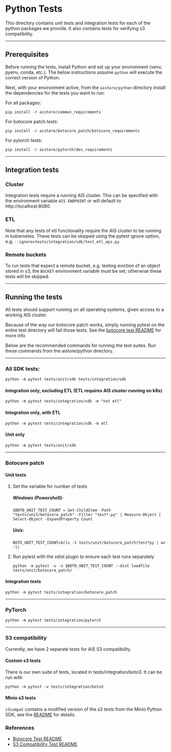 # Python Tests

This directory contains unit tests and integration tests for each of the python packages we provide.
It also contains tests for verifying s3 compatibility.

---

## Prerequisites

Before running the tests, install Python and set up your environment (venv, pyenv, conda, etc.). 
The below instructions assume `python` will execute the correct version of Python. 

Next, with your environment active, from the `aistore/python` directory install the dependencies for the tests you want 
to run:

For all packages:

`pip install -r aistore/common_requirements`

For botocore patch tests:

`pip install -r aistore/botocore_patch/botocore_requirements`

For pytorch tests:

`pip install -r aistore/pytorch/dev_requirements`

---

## Integration tests

### Cluster

Integration tests require a running AIS cluster. 
This can be specified with the environment variable `AIS ENDPOINT` or will default to http://localhost:8080. 

### ETL

Note that any tests of etl functionality require the AIS cluster to be running in kubernetes. 
These tests can be skipped using the pytest ignore option, e.g. `--ignore=tests/integration/sdk/test_etl_ops.py`

### Remote buckets

To run tests that expect a remote bucket, e.g. testing eviction of an object stored in s3, the `BUCKET`
environment variable must be set; otherwise these tests will be skipped. 

---

## Running the tests

All tests should support running on all operating systems, given access to a working AIS cluster. 

Because of the way our botocore patch works, simply running pytest on the entire test directory will fail those tests. See the [botocore test README](python/tests/unit/botocore_patch/README.md) for more info

Below are the recommended commands for running the test suites. Run these commands from the aistore/python directory. 

---

### All SDK tests:

`python -m pytest tests/unit/sdk tests/integration/sdk`


#### Integration only, excluding ETL (ETL requires AIS cluster running on k8s)

`python -m pytest tests/integration/sdk -m "not etl"`

#### Integration only, with ETL

`python -m pytest tests/integration/sdk -m etl`


#### Unit only

`python -m pytest tests/unit/sdk`

---

### Botocore patch

#### Unit tests
1.  Set the variable for number of tests
    ##### Windows (Powershell): 
        $BOTO_UNIT_TEST_COUNT = Get-ChildItem -Path "tests/unit/botocore_patch" -Filter "test*.py" | Measure-Object | Select-Object -ExpandProperty Count
    ##### Unix:
        BOTO_UNIT_TEST_COUNT=$(ls -1 tests/unit/botocore_patch/test*py | wc -l)
2.  Run pytest with the xdist plugin to ensure each test runs separately

    `python -m pytest -v -n $BOTO_UNIT_TEST_COUNT --dist loadfile tests/unit/botocore_patch/`

#### Integration tests

    python -m pytest tests/integration/botocore_patch

---

### PyTorch

    python -m pytest tests/integration/pytorch

---

### S3 compatibility

Currently, we have 2 separate tests for AIS S3 compatibility.

#### Custom s3 tests

There is our own suite of tests, located in tests/integration/boto3. It can be run with

    python -m pytest -v tests/integration/boto3 


#### Minio s3 tests

`s3compat` contains a modified version of the s3 tests from the Minio Python SDK, see the [README](s3compat/README.md) for details.

### References

* [Botocore Test README](unit/botocore_patch/README.md)
* [S3 Compatibility Test README](s3compat/README.md)

